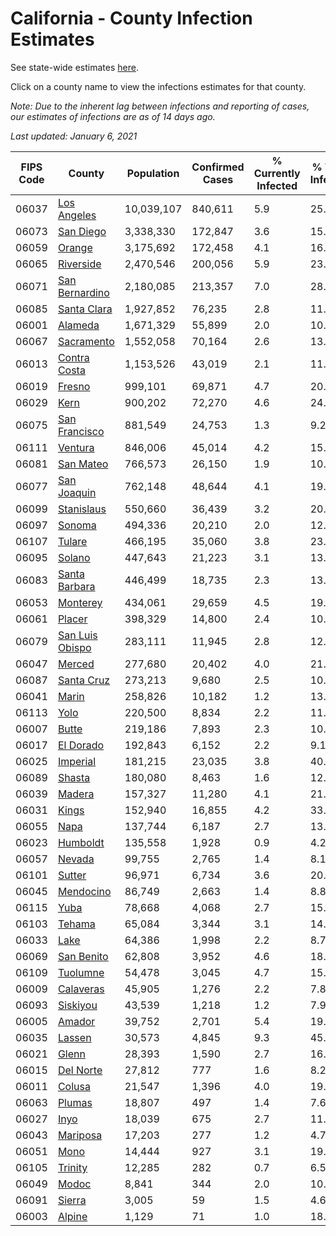 # California - County Infection Estimates

See state-wide estimates [here](/infections/us-ca).

Click on a county name to view the infections estimates for that county.

*Note: Due to the inherent lag between infections and reporting of cases, our estimates of infections are as of 14 days ago.*

*Last updated: January 6, 2021*

|   FIPS Code |                             County |   Population |   Confirmed Cases |   % Currently Infected |   % Total Infected |
|-------------|------------------------------------|--------------|-------------------|------------------------|--------------------|
|       06037 |         [Los Angeles](los-angeles) |   10,039,107 |           840,611 |                    5.9 |               25.2 |
|       06073 |             [San Diego](san-diego) |    3,338,330 |           172,847 |                    3.6 |               15.0 |
|       06059 |                   [Orange](orange) |    3,175,692 |           172,458 |                    4.1 |               16.1 |
|       06065 |             [Riverside](riverside) |    2,470,546 |           200,056 |                    5.9 |               23.7 |
|       06071 |   [San Bernardino](san-bernardino) |    2,180,085 |           213,357 |                    7.0 |               28.2 |
|       06085 |         [Santa Clara](santa-clara) |    1,927,852 |            76,235 |                    2.8 |               11.8 |
|       06001 |                 [Alameda](alameda) |    1,671,329 |            55,899 |                    2.0 |               10.1 |
|       06067 |           [Sacramento](sacramento) |    1,552,058 |            70,164 |                    2.6 |               13.2 |
|       06013 |       [Contra Costa](contra-costa) |    1,153,526 |            43,019 |                    2.1 |               11.2 |
|       06019 |                   [Fresno](fresno) |      999,101 |            69,871 |                    4.7 |               20.9 |
|       06029 |                       [Kern](kern) |      900,202 |            72,270 |                    4.6 |               24.4 |
|       06075 |     [San Francisco](san-francisco) |      881,549 |            24,753 |                    1.3 |                9.2 |
|       06111 |                 [Ventura](ventura) |      846,006 |            45,014 |                    4.2 |               15.2 |
|       06081 |             [San Mateo](san-mateo) |      766,573 |            26,150 |                    1.9 |               10.7 |
|       06077 |         [San Joaquin](san-joaquin) |      762,148 |            48,644 |                    4.1 |               19.2 |
|       06099 |           [Stanislaus](stanislaus) |      550,660 |            36,439 |                    3.2 |               20.1 |
|       06097 |                   [Sonoma](sonoma) |      494,336 |            20,210 |                    2.0 |               12.0 |
|       06107 |                   [Tulare](tulare) |      466,195 |            35,060 |                    3.8 |               23.1 |
|       06095 |                   [Solano](solano) |      447,643 |            21,223 |                    3.1 |               13.6 |
|       06083 |     [Santa Barbara](santa-barbara) |      446,499 |            18,735 |                    2.3 |               13.0 |
|       06053 |               [Monterey](monterey) |      434,061 |            29,659 |                    4.5 |               19.8 |
|       06061 |                   [Placer](placer) |      398,329 |            14,800 |                    2.4 |               10.8 |
|       06079 | [San Luis Obispo](san-luis-obispo) |      283,111 |            11,945 |                    2.8 |               12.1 |
|       06047 |                   [Merced](merced) |      277,680 |            20,402 |                    4.0 |               21.9 |
|       06087 |           [Santa Cruz](santa-cruz) |      273,213 |             9,680 |                    2.5 |               10.1 |
|       06041 |                     [Marin](marin) |      258,826 |            10,182 |                    1.2 |               13.1 |
|       06113 |                       [Yolo](yolo) |      220,500 |             8,834 |                    2.2 |               11.8 |
|       06007 |                     [Butte](butte) |      219,186 |             7,893 |                    2.3 |               10.4 |
|       06017 |             [El Dorado](el-dorado) |      192,843 |             6,152 |                    2.2 |                9.1 |
|       06025 |               [Imperial](imperial) |      181,215 |            23,035 |                    3.8 |               40.5 |
|       06089 |                   [Shasta](shasta) |      180,080 |             8,463 |                    1.6 |               12.9 |
|       06039 |                   [Madera](madera) |      157,327 |            11,280 |                    4.1 |               21.1 |
|       06031 |                     [Kings](kings) |      152,940 |            16,855 |                    4.2 |               33.2 |
|       06055 |                       [Napa](napa) |      137,744 |             6,187 |                    2.7 |               13.0 |
|       06023 |               [Humboldt](humboldt) |      135,558 |             1,928 |                    0.9 |                4.2 |
|       06057 |                   [Nevada](nevada) |       99,755 |             2,765 |                    1.4 |                8.1 |
|       06101 |                   [Sutter](sutter) |       96,971 |             6,734 |                    3.6 |               20.3 |
|       06045 |             [Mendocino](mendocino) |       86,749 |             2,663 |                    1.4 |                8.8 |
|       06115 |                       [Yuba](yuba) |       78,668 |             4,068 |                    2.7 |               15.0 |
|       06103 |                   [Tehama](tehama) |       65,084 |             3,344 |                    3.1 |               14.7 |
|       06033 |                       [Lake](lake) |       64,386 |             1,998 |                    2.2 |                8.7 |
|       06069 |           [San Benito](san-benito) |       62,808 |             3,952 |                    4.6 |               18.5 |
|       06109 |               [Tuolumne](tuolumne) |       54,478 |             3,045 |                    4.7 |               15.8 |
|       06009 |             [Calaveras](calaveras) |       45,905 |             1,276 |                    2.2 |                7.8 |
|       06093 |               [Siskiyou](siskiyou) |       43,539 |             1,218 |                    1.2 |                7.9 |
|       06005 |                   [Amador](amador) |       39,752 |             2,701 |                    5.4 |               19.0 |
|       06035 |                   [Lassen](lassen) |       30,573 |             4,845 |                    9.3 |               45.8 |
|       06021 |                     [Glenn](glenn) |       28,393 |             1,590 |                    2.7 |               16.3 |
|       06015 |             [Del Norte](del-norte) |       27,812 |               777 |                    1.6 |                8.2 |
|       06011 |                   [Colusa](colusa) |       21,547 |             1,396 |                    4.0 |               19.4 |
|       06063 |                   [Plumas](plumas) |       18,807 |               497 |                    1.4 |                7.6 |
|       06027 |                       [Inyo](inyo) |       18,039 |               675 |                    2.7 |               11.1 |
|       06043 |               [Mariposa](mariposa) |       17,203 |               277 |                    1.2 |                4.7 |
|       06051 |                       [Mono](mono) |       14,444 |               927 |                    3.1 |               19.6 |
|       06105 |                 [Trinity](trinity) |       12,285 |               282 |                    0.7 |                6.5 |
|       06049 |                     [Modoc](modoc) |        8,841 |               344 |                    2.0 |               10.6 |
|       06091 |                   [Sierra](sierra) |        3,005 |                59 |                    1.5 |                4.6 |
|       06003 |                   [Alpine](alpine) |        1,129 |                71 |                    1.0 |               18.2 |